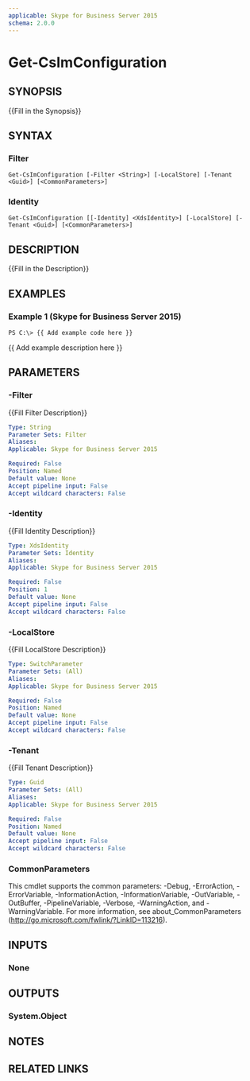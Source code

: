 ```yaml
---
applicable: Skype for Business Server 2015
schema: 2.0.0
---
```


# Get-CsImConfiguration

## SYNOPSIS
{{Fill in the Synopsis}}

## SYNTAX

### Filter
```
Get-CsImConfiguration [-Filter <String>] [-LocalStore] [-Tenant <Guid>] [<CommonParameters>]
```

### Identity
```
Get-CsImConfiguration [[-Identity] <XdsIdentity>] [-LocalStore] [-Tenant <Guid>] [<CommonParameters>]
```

## DESCRIPTION
{{Fill in the Description}}

## EXAMPLES

### Example 1 (Skype for Business Server 2015)
```
PS C:\> {{ Add example code here }}
```

{{ Add example description here }}

## PARAMETERS

### -Filter
{{Fill Filter Description}}

```yaml
Type: String
Parameter Sets: Filter
Aliases: 
Applicable: Skype for Business Server 2015

Required: False
Position: Named
Default value: None
Accept pipeline input: False
Accept wildcard characters: False
```

### -Identity
{{Fill Identity Description}}

```yaml
Type: XdsIdentity
Parameter Sets: Identity
Aliases: 
Applicable: Skype for Business Server 2015

Required: False
Position: 1
Default value: None
Accept pipeline input: False
Accept wildcard characters: False
```

### -LocalStore
{{Fill LocalStore Description}}

```yaml
Type: SwitchParameter
Parameter Sets: (All)
Aliases: 
Applicable: Skype for Business Server 2015

Required: False
Position: Named
Default value: None
Accept pipeline input: False
Accept wildcard characters: False
```

### -Tenant
{{Fill Tenant Description}}

```yaml
Type: Guid
Parameter Sets: (All)
Aliases: 
Applicable: Skype for Business Server 2015

Required: False
Position: Named
Default value: None
Accept pipeline input: False
Accept wildcard characters: False
```

### CommonParameters
This cmdlet supports the common parameters: -Debug, -ErrorAction, -ErrorVariable, -InformationAction, -InformationVariable, -OutVariable, -OutBuffer, -PipelineVariable, -Verbose, -WarningAction, and -WarningVariable. For more information, see about_CommonParameters (http://go.microsoft.com/fwlink/?LinkID=113216).

## INPUTS

### None

## OUTPUTS

### System.Object

## NOTES

## RELATED LINKS

